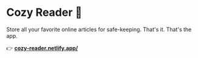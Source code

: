 # Cozy Reader 🧸

Store all your favorite online articles for safe-keeping. That's it. That's the app.

👉 [**cozy-reader.netlify.app/**](https://cozy-reader.netlify.app/)

<!--
using modern browser features and progressively enhanced user experience
-->